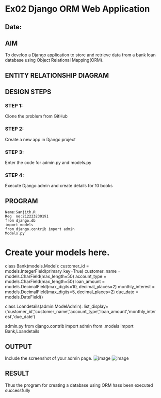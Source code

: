 # Ex02 Django ORM Web Application
## Date: 

## AIM
To develop a Django application to store and retrieve data from a bank loan database using Object Relational Mapping(ORM).

## ENTITY RELATIONSHIP DIAGRAM



## DESIGN STEPS

### STEP 1:
Clone the problem from GitHub

### STEP 2:
Create a new app in Django project

### STEP 3:
Enter the code for admin.py and models.py

### STEP 4:
Execute Django admin and create details for 10 books

## PROGRAM
 ```
Name:Sanjith.R
Reg  no:212223230191
from django.db 
 import models 
 from django.contrib import admin
 Models.py
```
# Create your models here.

class Bank(models.Model): customer_id = models.IntegerField(primary_key=True) customer_name = models.CharField(max_length=50) account_type = models.CharField(max_length=50) loan_amount = models.DecimalField(max_digits=10, decimal_places=2)
monthly_interest = models.DecimalField(max_digits=5, decimal_places=2)
due_date = models.DateField()

class Loandetails(admin.ModelAdmin): list_display= ('customer_id','customer_name','account_type','loan_amount','monthly_interest','due_date')

admin.py from django.contrib import admin from .models import Bank,Loandetails


## OUTPUT

Include the screenshot of your admin page.
![image](https://github.com/user-attachments/assets/d51883a5-7a09-4906-9320-fea7f5ed281e)
![image](https://github.com/user-attachments/assets/8bd93f38-0755-4004-8e9e-c6d0f1063dec)


## RESULT
Thus the program for creating a database using ORM hass been executed successfully

